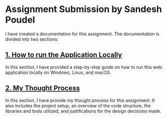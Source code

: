 # Assignment Submission by Sandesh Poudel

I have created a documentation for this assignment. The documentation is divided into two sections:

## [1. How to run the Application Locally](https://github.com/iisandeshpoudel/assignment-petition-platform/blob/main/Documentation/How%20to%20run%20locally.md) 
In this section, I have provided a step-by-step guide on how to run this web application locally on Windows, Linux, and macOS.

## [2. My Thought Process](https://github.com/iisandeshpoudel/assignment-petition-platform/blob/main/Documentation/My%20Thought%20Process.md)
In this section, I have provide my thought process for this assignment. It also includes the project setup, an overview of the code structure, the libraries and tools utilized, and justifications for the design decisions made.